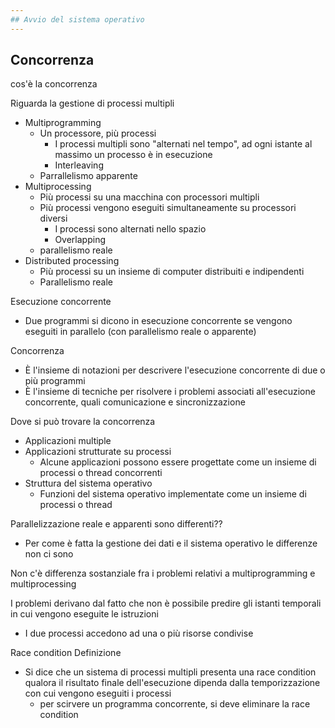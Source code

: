 ```yaml
---
## Avvio del sistema operativo
---
```

## Concorrenza

cos'è la concorrenza

Riguarda la gestione di processi multipli
- Multiprogramming
	- Un processore, più processi
		- I processi multipli sono "alternati nel tempo", ad ogni istante al massimo un processo è in esecuzione
		- Interleaving
	- Parrallelismo apparente
- Multiprocessing
	- Più processi su una macchina con processori multipli
	- Più processi vengono eseguiti simultaneamente su processori diversi
		- I processi sono alternati nello spazio
		- Overlapping
	- parallelismo reale
- Distributed processing
	- Più processi su un insieme di computer distribuiti e indipendenti
	- Parallelismo reale

Esecuzione concorrente
- Due programmi si dicono in esecuzione concorrente se vengono eseguiti in parallelo (con parallelismo reale o apparente)

Concorrenza
- È l'insieme di notazioni per descrivere l'esecuzione concorrente di due o più programmi
- È l'insieme di tecniche per risolvere i problemi associati all'esecuzione concorrente, quali comunicazione e sincronizzazione

Dove si può trovare la concorrenza
- Applicazioni multiple
- Applicazioni strutturate su processi
	- Alcune applicazioni possono essere progettate come un insieme di processi o thread concorrenti
- Struttura del sistema operativo
	- Funzioni del sistema operativo implementate come un insieme di processi o thread

Parallelizzazione reale e apparenti sono differenti??
- Per come è fatta la gestione dei dati e il sistema operativo le differenze non ci sono

Non c'è differenza sostanziale fra i problemi relativi a multiprogramming e multiprocessing

 I problemi derivano dal fatto che non è possibile predire gli istanti temporali in cui vengono eseguite le istruzioni
- I due processi accedono ad una o più risorse condivise

Race condition
Definizione
- Si dice che un sistema di processi multipli presenta una race condition qualora il risultato finale dell'esecuzione dipenda dalla temporizzazione con cui vengono eseguiti i processi
	- per scirvere un programma concorrente, si deve eliminare la race condition